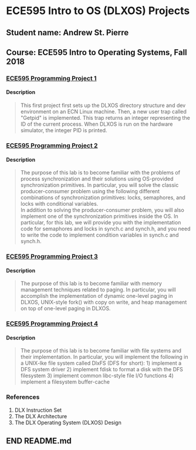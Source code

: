 # ECE595 Intro to OS (DLXOS) Projects

## Student name: Andrew St. Pierre
## Course: ECE595 Intro to Operating Systems, Fall 2018  


### [ECE595 Programming Project 1](https://engineering.purdue.edu/~ece595/labs_2018/lab1.html)
#### Description
> This first project first sets up the DLXOS directory structure and dev environment on an ECN Linux machine. Then, a new user trap called "Getpid" is implemented. This trap returns an integer representing the ID of the current process. When DLXOS is run on the hardware simulator, the integer PID is printed.


### [ECE595 Programming Project 2](https://engineering.purdue.edu/~ece595/labs_2018/lab2.html)  
#### Description
> The purpose of this lab is to become familiar with the problems of process synchronization and their solutions using OS-provided synchronization primitives. In particular, you will solve the classic producer-consumer problem using the following different combinations of synchronization primitives: locks, semaphores, and locks with conditional variables.  
> In addition to solving the producer-consumer problem, you will also implement one of the synchronization primitives inside the OS. In particular, for this lab, we will provide you with the implementation code for semaphores and locks in synch.c and synch.h, and you need to write the code to implement condition variables in synch.c and synch.h.  


### [ECE595 Programming Project 3](https://engineering.purdue.edu/~ece595/labs_2018/lab3.html)
#### Description  
> The purpose of this lab is to become familiar with memory management techniques related to paging. In particular, you will accomplish the implementation of dynamic one-level paging in DLXOS, UNIX-style fork() with copy on write, and heap management on top of one-level paging in DLXOS.


### [ECE595 Programming Project 4](https://engineering.purdue.edu/~ece595/labs_2018/lab4.html)
#### Description  
> The purpose of this lab is to become familiar with file systems and their implementation. In particular, you will implement the following in a UNIX-lke file system called DlxFS (DFS for short): 1) implement a DFS system driver 2) implement fdisk to format a disk with the DFS filesystem 3) implement common libc-style file I/O functions 4) implement a filesystem buffer-cache  


### References
1. DLX Instruction Set
2. The DLX Architecture
3. The DLX Operating System (DLXOS) Design

## END README.md
